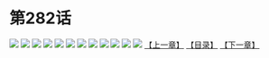 # 第282话
![](https://mao.mhtupian.com/uploads/img/7563/341146/001.jpg)
![](https://mao.mhtupian.com/uploads/img/7563/341146/002.jpg)
![](https://mao.mhtupian.com/uploads/img/7563/341146/003.jpg)
![](https://mao.mhtupian.com/uploads/img/7563/341146/004.jpg)
![](https://mao.mhtupian.com/uploads/img/7563/341146/005.jpg)
![](https://mao.mhtupian.com/uploads/img/7563/341146/006.jpg)
![](https://mao.mhtupian.com/uploads/img/7563/341146/007.jpg)
![](https://mao.mhtupian.com/uploads/img/7563/341146/008.jpg)
![](https://mao.mhtupian.com/uploads/img/7563/341146/009.jpg)
![](https://mao.mhtupian.com/uploads/img/7563/341146/010.jpg)
![](https://mao.mhtupian.com/uploads/img/7563/341146/011.jpg)
![](https://mao.mhtupian.com/uploads/img/7563/341146/012.jpg)
[【上一章】](./README.md)
[【目录】](./README.md)
[【下一章】](./2.md)
